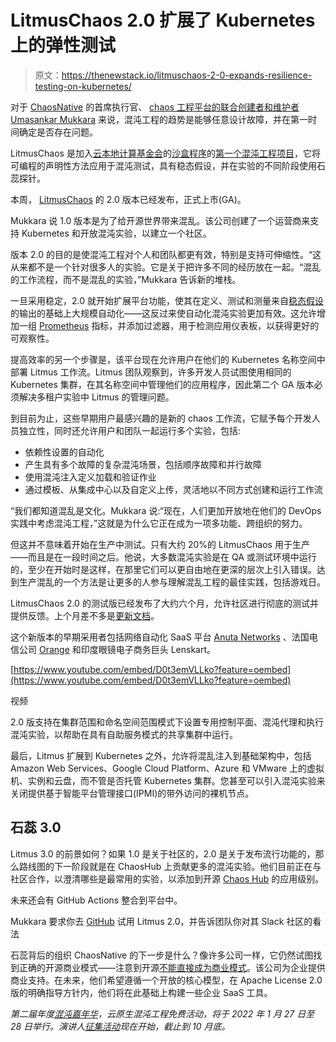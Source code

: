 # LitmusChaos 2.0 扩展了 Kubernetes 上的弹性测试

> 原文：<https://thenewstack.io/litmuschaos-2-0-expands-resilience-testing-on-kubernetes/>

对于 [ChaosNative](https://www.chaosnative.com/) 的首席执行官、 [chaos 工程平台的联合创建者和维护者](https://thenewstack.io/how-chaos-engineering-can-drive-kubernetes-reliability/) [Umasankar Mukkara](https://twitter.com/Uma_Mukkara) 来说，混沌工程的趋势是能够任意设计故障，并在第一时间确定是否存在问题。

LitmusChaos 是加入[云本地计算基金会](https://cncf.io/?utm_content=inline-mention)的[沙盒程序](https://www.cncf.io/sandbox-projects/)的[第一个混沌工程项目](https://thenewstack.io/litmuschaos-brings-chaos-engineering-to-cncf-sandbox/)，它将可编程的声明性方法应用于混沌测试，具有稳态假设，并在实验的不同阶段使用石蕊探针。

本周， [LitmusChaos](https://litmuschaos.io/) 的 2.0 版本已经发布，正式上市(GA)。

Mukkara 说 1.0 版本是为了给开源世界带来混乱。该公司创建了一个运营商来支持 Kubernetes 和开放混沌实验，以建立一个社区。

版本 2.0 的目的是使混沌工程对个人和团队都更有效，特别是支持可伸缩性。“这从来都不是一个针对很多人的实验。它是关于把许多不同的经历放在一起。“混乱的工作流程，而不是混乱的实验，”Mukkara 告诉新的堆栈。

一旦采用稳定，2.0 就开始扩展平台功能，使其在定义、测试和测量来自[稳态假设](https://thenewstack.io/chaos-carnival-cultivate-a-corporate-culture-for-chaos-engineering/)的输出的基础上大规模自动化——这反过来使自动化混沌实验更加有效。这允许增加一组 [Prometheus](https://www.prometheus.io/) 指标，并添加过滤器，用于检测应用仪表板，以获得更好的可观察性。

提高效率的另一个步骤是，该平台现在允许用户在他们的 Kubernetes 名称空间中部署 Litmus 工作流。Litmus 团队观察到，许多开发人员试图使用相同的 Kubernetes 集群，在其名称空间中管理他们的应用程序，因此第二个 GA 版本必须解决多租户实验中 Litmus 的管理问题。

到目前为止，这些早期用户最感兴趣的是新的 chaos 工作流，它赋予每个开发人员独立性，同时还允许用户和团队一起运行多个实验，包括:

*   依赖性设置的自动化
*   产生具有多个故障的复杂混沌场景，包括顺序故障和并行故障
*   使用混沌注入定义加载和验证作业
*   通过模板、从集成中心以及自定义上传，灵活地以不同方式创建和运行工作流

“我们都知道混乱是文化。Mukkara 说:“现在，人们更加开放地在他们的 DevOps 实践中考虑混沌工程，”这就是为什么它正在成为一项多功能、跨组织的努力。

但这并不意味着开始在生产中测试。只有大约 20%的 LitmusChaos 用于生产——而且是在一段时间之后。他说，大多数混沌实验是在 QA 或测试环境中运行的，至少在开始时是这样，在那里它们可以更自由地在更深的层次上引入错误。达到生产混乱的一个方法是让更多的人参与理解混乱工程的最佳实践，包括游戏日。

LitmusChaos 2.0 的测试版已经发布了大约六个月，允许社区进行彻底的测试并提供反馈。上个月差不多是[更新文档](http://docs.litmuschaos.io)。

这个新版本的早期采用者包括网络自动化 SaaS 平台 [Anuta Networks](https://www.anutanetworks.com/) 、法国电信公司 [Orange](https://www.orange.com/en) 和印度眼镜电子商务巨头 Lenskart。

[https://www.youtube.com/embed/D0t3emVLLko?feature=oembed](https://www.youtube.com/embed/D0t3emVLLko?feature=oembed)

视频

2.0 版支持在集群范围和命名空间范围模式下设置专用控制平面、混沌代理和执行混沌实验，以帮助在具有自助服务模式的共享集群中运行。

最后，Litmus 扩展到 Kubernetes 之外，允许将混乱注入到基础架构中，包括 Amazon Web Services、Google Cloud Platform、Azure 和 VMware 上的虚拟机、实例和云盘，而不管是否托管 Kubernetes 集群。您甚至可以引入混沌实验来关闭提供基于智能平台管理接口(IPMI)的带外访问的裸机节点。

## 石蕊 3.0

Litmus 3.0 的前景如何？如果 1.0 是关于社区的，2.0 是关于发布流行功能的，那么路线图的下一阶段就是在 ChaosHub 上贡献更多的混沌实验。他们目前正在与社区合作，以澄清哪些是最常用的实验，以添加到开源 [Chaos Hub](https://hub.litmuschaos.io) 的应用级别。

未来还会有 GitHub Actions 整合到平台中。

Mukkara 要求你去 [GitHub](https://github.com/litmuschaos/litmus) 试用 Litmus 2.0，并告诉团队你对其 Slack 社区的看法

石蕊背后的组织 ChaosNative 的下一步是什么？像许多公司一样，它仍然试图找到正确的开源商业模式——注意到开源[不能直接成为商业模式](https://thenewstack.io/open-source-licenses-who-holds-the-power/)。该公司为企业提供商业支持。在未来，他们希望遵循一个开放的核心模型，在 Apache License 2.0 版的明确指导方针内，他们将在此基础上构建一些企业 SaaS 工具。

*第二届年度[混沌嘉年华](https://chaoscarnival.io/)，云原生混沌工程免费活动，将于 2022 年 1 月 27 日至 28 日举行。演讲人[征集活动](https://www.papercall.io/chaoscarnival2022)现在开始，截止到 10 月底。*

<svg xmlns:xlink="http://www.w3.org/1999/xlink" viewBox="0 0 68 31" version="1.1"><title>Group</title> <desc>Created with Sketch.</desc></svg>